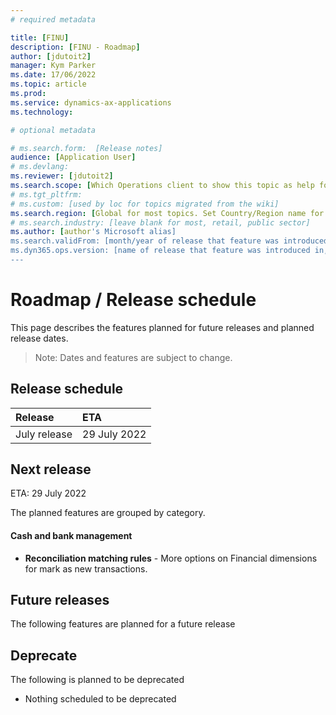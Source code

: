 ```yaml
---
# required metadata

title: [FINU]
description: [FINU - Roadmap]
author: [jdutoit2]
manager: Kym Parker
ms.date: 17/06/2022
ms.topic: article
ms.prod: 
ms.service: dynamics-ax-applications
ms.technology: 

# optional metadata

# ms.search.form:  [Release notes]
audience: [Application User]
# ms.devlang: 
ms.reviewer: [jdutoit2]
ms.search.scope: [Which Operations client to show this topic as help for, to be set by content strategist, see list here: https://microsoft.sharepoint.com/teams/DynDoc/_layouts/15/WopiFrame.aspx?sourcedoc={23419e1c-eb64-42e9-aa9b-79875b428718}&action=edit&wd=target%28Core%20Dynamics%20AX%20CP%20requirements%2Eone%7C4CC185C0%2DEFAA%2D42CD%2D94B9%2D8F2A45E7F61A%2FVersions%20list%20for%20docs%20topics%7CC14BE630%2D5151%2D49D6%2D8305%2D554B5084593C%2F%29]
# ms.tgt_pltfrm: 
# ms.custom: [used by loc for topics migrated from the wiki]
ms.search.region: [Global for most topics. Set Country/Region name for localizations]
# ms.search.industry: [leave blank for most, retail, public sector]
ms.author: [author's Microsoft alias]
ms.search.validFrom: [month/year of release that feature was introduced in, in format yyyy-mm-dd]
ms.dyn365.ops.version: [name of release that feature was introduced in, see list here: https://microsoft.sharepoint.com/teams/DynDoc/_layouts/15/WopiFrame.aspx?sourcedoc={23419e1c-eb64-42e9-aa9b-79875b428718}&action=edit&wd=target%28Core%20Dynamics%20AX%20CP%20requirements%2Eone%7C4CC185C0%2DEFAA%2D42CD%2D94B9%2D8F2A45E7F61A%2FVersions%20list%20for%20docs%20topics%7CC14BE630%2D5151%2D49D6%2D8305%2D554B5084593C%2F%29]
---
```


# 	Roadmap / Release schedule

This page describes the features planned for future releases and planned release dates.

> Note: Dates and features are subject to change.


## Release schedule

Release			    | ETA
:--			        |:--
July release		| 29 July 2022

## Next release
ETA: 29 July 2022

The planned features are grouped by category.

#### Cash and bank management
- **Reconciliation matching rules** - More options on Financial dimensions for mark as new transactions.

## Future releases
The following features are planned for a future release


## Deprecate
The following is planned to be deprecated

- Nothing scheduled to be deprecated
